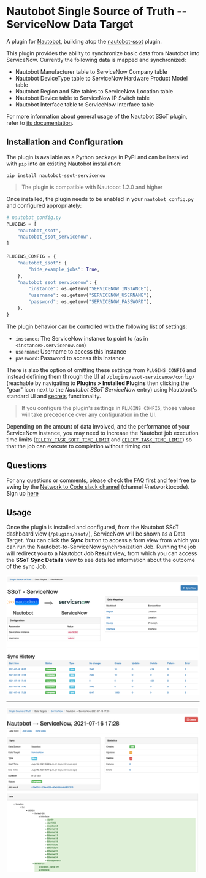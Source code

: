 # Nautobot Single Source of Truth -- ServiceNow Data Target

A plugin for [Nautobot](https://github.com/nautobot/nautobot), building atop the [nautobot-ssot](https://github.com/nautobot/nautobot-plugin-ssot/) plugin.

This plugin provides the ability to synchronize basic data from Nautobot into ServiceNow. Currently the following data is mapped and synchronized:

- Nautobot Manufacturer table to ServiceNow Company table
- Nautobot DeviceType table to ServiceNow Hardware Product Model table
- Nautobot Region and Site tables to ServiceNow Location table
- Nautobot Device table to ServiceNow IP Switch table
- Nautobot Interface table to ServiceNow Interface table

For more information about general usage of the Nautobot SSoT plugin, refer to [its documentation](https://nautobot-plugin-ssot.readthedocs.io/).

## Installation and Configuration

The plugin is available as a Python package in PyPI and can be installed with `pip` into an existing Nautobot installation:

```shell
pip install nautobot-ssot-servicenow
```

> The plugin is compatible with Nautobot 1.2.0 and higher

Once installed, the plugin needs to be enabled in your `nautobot_config.py` and configured appropriately:

```python
# nautobot_config.py
PLUGINS = [
    "nautobot_ssot",
    "nautobot_ssot_servicenow",
]

PLUGINS_CONFIG = {
    "nautobot_ssot": {
        "hide_example_jobs": True,
    },
    "nautobot_ssot_servicenow": {
        "instance": os.getenv("SERVICENOW_INSTANCE"),
        "username": os.getenv("SERVICENOW_USERNAME"),
        "password": os.getenv("SERVICENOW_PASSWORD"),
    },
}
```

The plugin behavior can be controlled with the following list of settings:

- `instance`: The ServiceNow instance to point to (as in `<instance>.servicenow.com`)
- `username`: Username to access this instance
- `password`: Password to access this instance

There is also the option of omitting these settings from `PLUGINS_CONFIG` and instead defining them through the UI at `/plugins/ssot-servicenow/config/` (reachable by navigating to **Plugins > Installed Plugins** then clicking the "gear" icon next to the *Nautobot SSoT ServiceNow* entry) using Nautobot's standard UI and [secrets](https://nautobot.readthedocs.io/en/stable/core-functionality/secrets/) functionality.

> If you configure the plugin's settings in `PLUGINS_CONFIG`, those values will take precedence over any configuration in the UI.

Depending on the amount of data involved, and the performance of your ServiceNow instance, you may need to increase the Nautobot job execution time limits ([`CELERY_TASK_SOFT_TIME_LIMIT`](https://nautobot.readthedocs.io/en/stable/configuration/optional-settings/#celery_task_soft_time_limit) and [`CELERY_TASK_TIME_LIMIT`](https://nautobot.readthedocs.io/en/stable/configuration/optional-settings/#celery_task_time_limit)) so that the job can execute to completion without timing out.

## Questions

For any questions or comments, please check the [FAQ](FAQ.md) first and feel free to swing by the [Network to Code slack channel](https://networktocode.slack.com/) (channel #networktocode).
Sign up [here](http://slack.networktocode.com/)

## Usage

Once the plugin is installed and configured, from the Nautobot SSoT dashboard view (`/plugins/ssot/`), ServiceNow will be shown as a Data Target. You can click the **Sync** button to access a form view from which you can run the Nautobot-to-ServiceNow synchronization Job. Running the job will redirect you to a Nautobot **Job Result** view, from which you can access the **SSoT Sync Details** view to see detailed information about the outcome of the sync Job.

![Detail View](https://raw.githubusercontent.com/nautobot/nautobot-plugin-ssot-servicenow/develop/docs/images/detail-view.png)

---

![Results View](https://raw.githubusercontent.com/nautobot/nautobot-plugin-ssot-servicenow/develop/docs/images/result-view.png)
